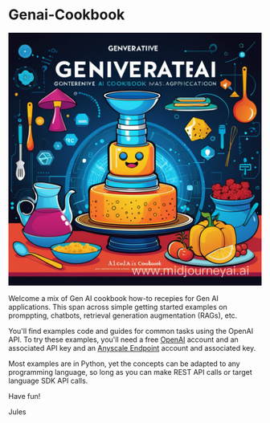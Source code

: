 # Genai-Cookbook

<img src=images/cookbook.png>

Welcome a mix of Gen AI cookbook how-to recepies for Gen AI applications. This span across simple getting started examples on promppting, chatbots, retrieval generation augmentation (RAGs), etc. 

You'll find examples code and guides for common tasks using the OpenAI API. To try these examples, you'll need a free [OpenAI](https://platform.openai.com/docs/introduction) account and an associated API key and an [Anyscale Endpoint](https://www.anyscale.com/get-started) account and associated key. 

Most examples are in Python, yet the concepts can be adapted to any programming language, so long as you can make REST API calls or target language SDK API calls.

Have fun!

Jules
